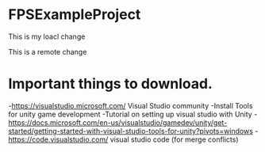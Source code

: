 # FPSExampleProject


This is my loacl change

This is a remote change


<h1> Important things to download.</h1> 

-https://visualstudio.microsoft.com/ Visual Studio community 
	-Install Tools for unity game development
	-Tutorial on setting up visual studio with Unity
		-https://docs.microsoft.com/en-us/visualstudio/gamedev/unity/get-started/getting-started-with-visual-studio-tools-for-unity?pivots=windows
-https://code.visualstudio.com/ visual studio code (for merge conflicts)



